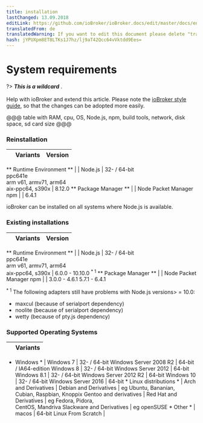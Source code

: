 ```yaml
---
title: installation
lastChanged: 13.09.2018
editLink: https://github.com/ioBroker/ioBroker.docs/edit/master/docs/en/install/requirements.md
translatedFrom: de
translatedWarning: If you want to edit this document please delete "translatedFrom" field, elsewise this document will be translated automatically again
hash: jYPUXpm8ET8LTKs1J7hz/lj9aT42Qcc64vVktdd9Ees=
---
```

# System requirements
?> ***This is a wildcard*** . <br><br> Help with ioBroker and extend this article. Please note the [ioBroker style guide](community/styleguidedoc), so that the changes can be adopted more easily.

@@@ table with RAM, cpu, OS, Node.js, npm, build tools, network, disk space, sd card size @@@

### Reinstallation
| | Variants | Version |
|---|:---------:|:-------:|

** Runtime Environment ** | | Node.js | 32- / 64-bit <br> ppc641e <br> arm v61, armv71, arm64 <br> aix-ppc64, s390x | 8.12.0 ** Package Manager ** | | Node Packet Manager npm | | 6.4.1

ioBroker can be installed on all systems where Node.js is available.

### Existing installations
| | Variants | Version |
|---|:---------:|:-------:|

** Runtime Environment ** | | Node.js | 32- / 64-bit <br> ppc641e <br> arm v61, armv71, arm64 <br> aix-ppc64, s390x | 6.0.0 - 10.10.0 <sup>* 1</sup> ** Package Manager ** | | Node Packet Manager npm | | 3.0.0 - 4.6.1 5.7.1 - 6.4.1

<sup>* 1</sup> The following adapters still have problems with Node.js versions&gt; = 10.0:

- maxcul (because of serialport dependency)
- noolite (because of serialport dependency)
- wetty (because of pty.js dependency)

### Supported Operating Systems
| | Variants |
|---|:---------:|

* Windows * | Windows 7 | 32- / 64-bit Windows Server 2008 R2 | 64-bit / IA64-edition Windows 8 | 32- / 64-bit Windows Server 2012 | 64-bit Windows 8.1 | 32- / 64-bit Windows Server 2012 R2 | 64-bit Windows 10 | 32- / 64-bit Windows Server 2016 | 64-bit * Linux distributions * | Arch and Derivatives | Debian and Derivatives | eg Ubuntu, Bananian, <br> Cubian, Raspbian, Knoppix Gentoo and derivatives | Red Hat and Derivatives | eg Fedora, Pidora, <br> CentOS, Mandriva Slackware and Derivatives | eg openSUSE * Other * | macos | 64-bit Linux From Scratch |